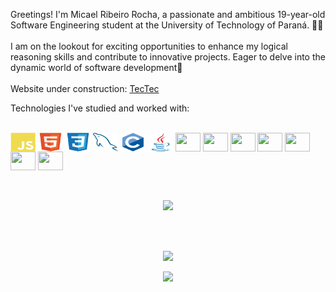 Greetings! I'm Micael Ribeiro Rocha, a passionate and ambitious 19-year-old Software Engineering student at the University of Technology of Paraná. 👨‍🎓
<br>
<br>
I am on the lookout for exciting opportunities to enhance my logical reasoning skills and contribute to innovative projects. Eager to delve into the dynamic world of software development🚀
<br>
<br>
Website under construction: [TecTec](https://www.tectec.dev)

Technologies I've studied and worked with:

<div style="display: inline_block"><br>
  <img align="center" alt="" height="30" width="40" src="https://raw.githubusercontent.com/devicons/devicon/master/icons/javascript/javascript-plain.svg">
  <img align="center" alt="" height="30" width="40" src="https://raw.githubusercontent.com/devicons/devicon/master/icons/html5/html5-original.svg">
  <img align="center" alt="" height="30" width="40" src="https://raw.githubusercontent.com/devicons/devicon/master/icons/css3/css3-original.svg">
  <img align="center" alt="" height="30" width="40" src="https://raw.githubusercontent.com/devicons/devicon/master/icons/mysql/mysql-original.svg">
  <img align="center" alt="" height="30" width="40" src="https://raw.githubusercontent.com/devicons/devicon/master/icons/c/c-original.svg">
  <img align="center" alt="" height="30" width="40" src="https://raw.githubusercontent.com/devicons/devicon/master/icons/java/java-original.svg">
  <img align="center" alt="" height="30" width="40" src="https://cdn.jsdelivr.net/gh/devicons/devicon/icons/go/go-original-wordmark.svg">
  <img align="center" alt="" height="30" width="40" src="https://cdn.jsdelivr.net/gh/devicons/devicon/icons/postgresql/postgresql-original.svg" />
  <img align="center" alt="" height="30" width="40" src="https://cdn.jsdelivr.net/gh/devicons/devicon/icons/redis/redis-plain-wordmark.svg" />
  <img align="center" alt="" height="30" width="40" src="https://cdn.jsdelivr.net/gh/devicons/devicon/icons/docker/docker-plain-wordmark.svg" />
  <img align="center" alt="" height="30" width="40" src="https://cdn.jsdelivr.net/gh/devicons/devicon/icons/figma/figma-original.svg" />
  <img align="center" alt="" height="30" width="40" src="https://cdn.jsdelivr.net/gh/devicons/devicon/icons/spring/spring-original-wordmark.svg" />
  <img align="center" alt="" height="30" width="40" src="https://cdn.jsdelivr.net/gh/devicons/devicon/icons/tomcat/tomcat-original.svg" />
</div>
<br><br>

<p align="center">
  <img height="36em" src="https://img.shields.io/badge/LinkedIn-0077B5?style=for-the-badge&logo=linkedin&logoColor=white)](https://www.linkedin.com/feed/"/>
</p>

<br/>
<br/>

<p align="center">
  <img height="180em" src="https://github-readme-stats.vercel.app/api?username=eu-micaeu&show_icons=true&theme=dark"/>
</p>

<p align="center">
  <img height="180em" src="https://github-readme-stats.vercel.app/api/top-langs/?username=eu-micaeu&layout=compact&langs_count=7&theme=dark"/>
</p>



